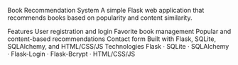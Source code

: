 Book Recommendation System
A simple Flask web application that recommends books based on popularity and content similarity.

Features
User registration and login
Favorite book management
Popular and content-based recommendations
Contact form
Built with Flask, SQLite, SQLAlchemy, and HTML/CSS/JS
Technologies
Flask · SQLite · SQLAlchemy · Flask-Login · Flask-Bcrypt · HTML/CSS/JS
